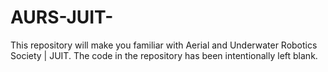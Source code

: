 # AURS-JUIT-
This repository will make you familiar with Aerial and Underwater Robotics Society | JUIT. The code in the repository has been intentionally left blank.
